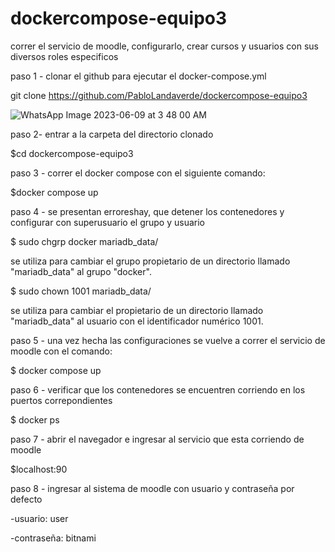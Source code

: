 # dockercompose-equipo3

correr el servicio de moodle, configurarlo, crear cursos y usuarios con sus diversos roles especificos

paso 1 - clonar el github para ejecutar el docker-compose.yml

git clone https://github.com/PabloLandaverde/dockercompose-equipo3

![WhatsApp Image 2023-06-09 at 3 48 00 AM](https://github.com/PabloLandaverde/dockercompose-equipo3/assets/115749532/d47ec6ec-7478-4085-8c8f-c0fa6a508c01)




paso 2- entrar a la carpeta del directorio clonado

$cd dockercompose-equipo3

paso 3 - correr el docker compose con el siguiente comando:

 $docker compose up

paso 4 - se presentan erroreshay,  que detener los contenedores y configurar con superusuario el grupo y usuario 

$ sudo chgrp docker mariadb_data/

se utiliza para cambiar el grupo propietario de un directorio llamado "mariadb_data" al grupo "docker".

$ sudo chown 1001 mariadb_data/

se utiliza para cambiar el propietario de un directorio llamado "mariadb_data" al usuario con el identificador numérico 1001.

paso 5 - una vez hecha las configuraciones se vuelve a correr el servicio de moodle con el comando:

$ docker compose up

paso 6 - verificar que los contenedores se encuentren corriendo en los puertos correpondientes

$ docker ps

paso 7 - abrir el navegador e ingresar al servicio que esta corriendo de moodle 

$localhost:90



paso 8 - ingresar al sistema de moodle con usuario y contraseña por defecto

-usuario: user

-contraseña: bitnami

